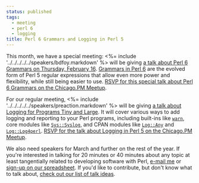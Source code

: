 ```yaml
---
status: published
tags:
  - meeting
  - perl 6
  - logging
title: Perl 6 Grammars and Logging in Perl 5
---
```


This month, we have a special meeting: <%= include
'../../../../../speakers/bdfoy.markdown' %> will be giving [a
talk about Perl 6 Grammars on Thursday, February
16](https://www.meetup.com/ChicagoPM/events/237694944/). [Grammars in
Perl 6](https://docs.perl6.org/language/grammars) are the evolved form
of Perl 5 regular expressions that allow even more power and
flexibility, while still being easier to use. [RSVP for this special
talk about Perl 6 Grammars on the Chicago.PM
Meetup](https://www.meetup.com/ChicagoPM/events/237694944/).

For our regular meeting, <%= include '../../../../../speakers/preaction.markdown' %> will
be giving [a talk about Logging for Programs Tiny and
Large](https://www.meetup.com/ChicagoPM/events/237417941/). It will
cover various ways to add logging and reporting to your Perl programs,
including built-ins like
[`warn`](http://perldoc.perl.org/functions/warn.html), core modules like
[`Sys::Syslog`](https://metacpan.org/pod/Sys::Syslog), and CPAN modules
like [`Log::Any`](https://metacpan.org/pod/Log::Any) and
[`Log::Log4perl`](http://mschilli.github.io/log4perl/). [RSVP for the
talk about Logging in Perl 5 on the Chicago.PM
Meetup](https://www.meetup.com/ChicagoPM/events/237417941/).

We also need speakers for March and further on the rest of the year. If
you're interested in talking for 20 minutes or 40 minutes about any
topic at least tangentially related to developing software with Perl,
[e-mail me](mailto:doug@preaction.me) or [sign-up on our
spreadsheet](https://docs.google.com/spreadsheets/d/13NUmlmW2bTlMHf8-waPKIlF69Cfv6msHnkfu9bAdsFA/edit).
If you'd like to contribute, but don't know what to talk about, [check
out our list of talk
ideas](https://docs.google.com/document/d/1FLJS2xUA4K1eMDL7kCUbY__zWuN62nRgorGxf4AOsK4/edit#heading=h.qxraadgh4vb4).
